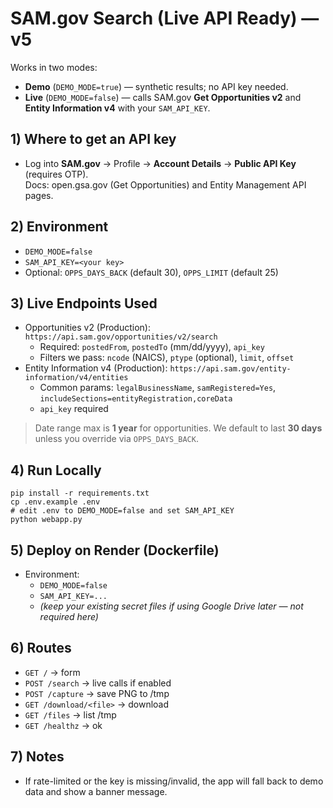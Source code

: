 # SAM.gov Search (Live API Ready) — v5

Works in two modes:

- **Demo** (`DEMO_MODE=true`) — synthetic results; no API key needed.
- **Live** (`DEMO_MODE=false`) — calls SAM.gov **Get Opportunities v2** and **Entity Information v4** with your `SAM_API_KEY`.

## 1) Where to get an API key
- Log into **SAM.gov** → Profile → **Account Details** → **Public API Key** (requires OTP).  
  Docs: open.gsa.gov (Get Opportunities) and Entity Management API pages.

## 2) Environment
- `DEMO_MODE=false`
- `SAM_API_KEY=<your key>`
- Optional: `OPPS_DAYS_BACK` (default 30), `OPPS_LIMIT` (default 25)

## 3) Live Endpoints Used
- Opportunities v2 (Production): `https://api.sam.gov/opportunities/v2/search`
  - Required: `postedFrom`, `postedTo` (mm/dd/yyyy), `api_key`
  - Filters we pass: `ncode` (NAICS), `ptype` (optional), `limit`, `offset`
- Entity Information v4 (Production): `https://api.sam.gov/entity-information/v4/entities`
  - Common params: `legalBusinessName`, `samRegistered=Yes`, `includeSections=entityRegistration,coreData`
  - `api_key` required

> Date range max is **1 year** for opportunities. We default to last **30 days** unless you override via `OPPS_DAYS_BACK`.

## 4) Run Locally
```
pip install -r requirements.txt
cp .env.example .env
# edit .env to DEMO_MODE=false and set SAM_API_KEY
python webapp.py
```

## 5) Deploy on Render (Dockerfile)
- Environment:
  - `DEMO_MODE=false`
  - `SAM_API_KEY=...`
  - *(keep your existing secret files if using Google Drive later — not required here)*

## 6) Routes
- `GET /` → form
- `POST /search` → live calls if enabled
- `POST /capture` → save PNG to /tmp
- `GET /download/<file>` → download
- `GET /files` → list /tmp
- `GET /healthz` → ok

## 7) Notes
- If rate-limited or the key is missing/invalid, the app will fall back to demo data and show a banner message.
